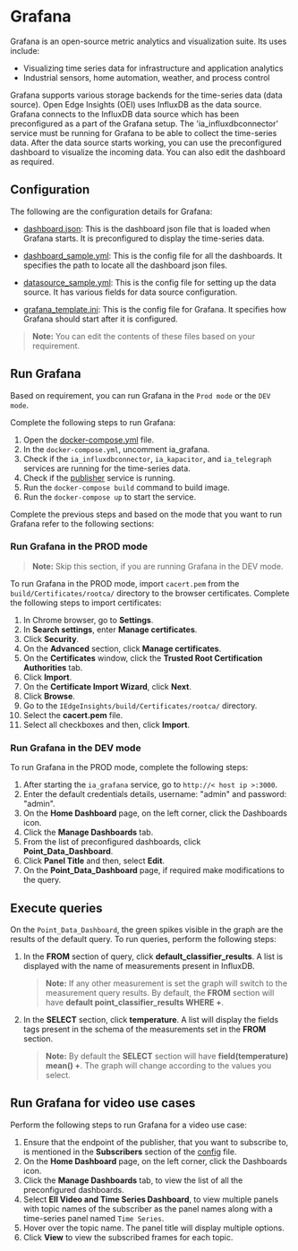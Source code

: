 # Grafana

Grafana is an open-source metric analytics and visualization suite. Its uses include:

- Visualizing time series data for infrastructure and application analytics
- Industrial sensors, home automation, weather, and process control

Grafana supports various storage backends for the time-series data (data source). Open Edge Insights (OEI) uses InfluxDB as the data source. Grafana connects to the InfluxDB data source which has been preconfigured as a part of the Grafana setup. The 'ia_influxdbconnector' service must be running for Grafana to be able to collect the time-series data. After the data source starts working, you can use the preconfigured dashboard to visualize the incoming data. You can also edit the dashboard as required.

## Configuration

The following are the configuration details for Grafana:

- [dashboard.json](./dashboard.json): This is the dashboard json file that is loaded when Grafana starts. It is preconfigured to display the time-series data.

- [dashboard_sample.yml](./dashboard_sample.yml): This is the config file for all the dashboards. It specifies the path to locate all the dashboard json files.

- [datasource_sample.yml](./datasource_sample.yml): This is the config file for setting up the data source. It has various fields for data source configuration.

- [grafana_template.ini](./grafana_template.ini): This is the config file for Grafana. It specifies how Grafana should start after it is configured.

>**Note:** You can edit the contents of these files based on your requirement.

## Run Grafana

Based on requirement, you can run Grafana in the `Prod mode` or the `DEV mode`.

Complete the following steps to run Grafana:

1. Open the [docker-compose.yml](/build/docker-compose.yml) file.
2. In the `docker-compose.yml`, uncomment ia_grafana.
3. Check if the `ia_influxdbconnector`, `ia_kapacitor`, and `ia_telegraph` services are running for the time-series data.
4. Check if the [publisher](https://github.com/open-edge-insights/eii-tools/blob/master/mqtt-publisher/publisher_temp.sh) service is running.
5. Run the `docker-compose build` command to build image.
6. Run the `docker-compose up` to start the service.

Complete the previous steps and based on the mode that you want to run Grafana refer to the following sections:

### Run Grafana in the PROD mode

>**Note:** Skip this section, if you are running Grafana in the DEV mode.

To run Grafana in the PROD mode, import `cacert.pem` from the `build/Certificates/rootca/` directory to the browser certificates. Complete the following steps to import certificates:

1. In Chrome browser, go to **Settings**.
2. In **Search settings**, enter **Manage certificates**.
3. Click **Security**.
4. On the **Advanced** section, click **Manage certificates**.
5. On the **Certificates** window, click the **Trusted Root Certification Authorities** tab.
6. Click **Import**.
7. On the **Certificate Import Wizard**, click **Next**.
8. Click **Browse**.
9. Go to the `IEdgeInsights/build/Certificates/rootca/` directory.
10. Select the **cacert.pem** file.
11. Select all checkboxes and then, click **Import**.

### Run Grafana in the DEV mode

To run Grafana in the PROD mode, complete the following steps:

1. After starting the `ia_grafana` service, go to `http://< host ip >:3000`.
2. Enter the default credentials details, username: "admin" and password: "admin".
3. On the **Home Dashboard** page, on the left corner, click the Dashboards icon.
4. Click the **Manage Dashboards** tab.
5. From the list of preconfigured dashboards, click **Point_Data_Dashboard**.
6. Click **Panel Title** and then, select **Edit**.
7. On the **Point_Data_Dashboard** page, if required make modifications to the query.

## Execute queries

On the `Point_Data_Dashboard`, the green spikes visible in the graph are the results of the default query. To run queries, perform the following steps:

1. In the **FROM** section of query, click **default_classifier_results**. A list is displayed with the name of measurements present in InfluxDB.
   >**Note:** If any other measurement is set the graph will switch to the measurement query results.
   > By default, the **FROM** section will have **default point_classifier_results WHERE +**.

2. In the **SELECT** section, click **temperature**. A list will display the fields tags present in the schema of the measurements set in the **FROM** section.
   >**Note:** By default the **SELECT** section will have **field(temperature) mean() +**.
   > The graph will change according to the values you select.

## Run Grafana for video use cases

Perform the following steps to run Grafana for a video use case:

1. Ensure that the endpoint of the publisher, that you want to subscribe to, is mentioned in the **Subscribers** section of the [config](config.json) file.
2. On the **Home Dashboard** page, on the left corner, click the Dashboards icon.
3. Click the **Manage Dashboards** tab, to view the list of all the preconfigured dashboards.
4. Select **EII Video and Time Series Dashboard**, to view multiple panels with topic names of the subscriber as the panel names along with a time-series panel named `Time Series`.
5. Hover over the topic name. The panel title will display multiple options.
6. Click **View** to view the subscribed frames for each topic.
